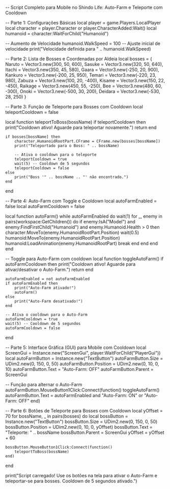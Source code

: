 -- Script Completo para Mobile no Shindo Life: Auto-Farm e Teleporte com Cooldown

-- Parte 1: Configurações Básicas
local player = game.Players.LocalPlayer
local character = player.Character or player.CharacterAdded:Wait()
local humanoid = character:WaitForChild("Humanoid")

-- Aumento de Velocidade
humanoid.WalkSpeed = 100 -- Ajuste inicial de velocidade
print("Velocidade definida para " .. humanoid.WalkSpeed)

-- Parte 2: Lista de Bosses e Coordenadas por Aldeia
local bosses = {
    Naruto = Vector3.new(300, 50, 600),
    Sasuke = Vector3.new(320, 50, 640),
    Itachi = Vector3.new(350, 45, 580),
    Gaara = Vector3.new(-250, 20, 900),
    Kankuro = Vector3.new(-200, 25, 950),
    Temari = Vector3.new(-220, 23, 980),
    Zabuza = Vector3.new(100, 20, -400),
    Kisame = Vector3.new(150, 22, -450),
    Raikage = Vector3.new(450, 55, -250),
    Bee = Vector3.new(480, 60, -300),
    Onoki = Vector3.new(-500, 30, 200),
    Deidara = Vector3.new(-530, 28, 250)
}

-- Parte 3: Função de Teleporte para Bosses com Cooldown
local teleportCooldown = false

local function teleportToBoss(bossName)
    if teleportCooldown then
        print("Cooldown ativo! Aguarde para teleportar novamente.")
        return
    end

    if bosses[bossName] then
        character.HumanoidRootPart.CFrame = CFrame.new(bosses[bossName])
        print("Teleportado para o Boss: " .. bossName)

        -- Ativa o cooldown para o teleporte
        teleportCooldown = true
        wait(5) -- Cooldown de 5 segundos
        teleportCooldown = false
    else
        print("Boss '" .. bossName .. "' não encontrado.")
    end
end

-- Parte 4: Auto-Farm com Toggle e Cooldown
local autoFarmEnabled = false
local autoFarmCooldown = false

local function autoFarm()
    while autoFarmEnabled do
        wait(1)
        for _, enemy in pairs(workspace:GetChildren()) do
            if enemy:IsA("Model") and enemy:FindFirstChild("Humanoid") and enemy.Humanoid.Health > 0 then
                character:MoveTo(enemy.HumanoidRootPart.Position)
                wait(0.5)
                humanoid:MoveTo(enemy.HumanoidRootPart.Position)
                humanoid:LoadAnimation(enemy.HumanoidRootPart)
                break
            end
        end
    end
end

-- Toggle para Auto-Farm com cooldown
local function toggleAutoFarm()
    if autoFarmCooldown then
        print("Cooldown ativo! Aguarde para ativar/desativar o Auto-Farm.")
        return
    end
    
    autoFarmEnabled = not autoFarmEnabled
    if autoFarmEnabled then
        print("Auto-Farm ativado!")
        autoFarm()
    else
        print("Auto-Farm desativado!")
    end

    -- Ativa o cooldown para o Auto-Farm
    autoFarmCooldown = true
    wait(5) -- Cooldown de 5 segundos
    autoFarmCooldown = false
end

-- Parte 5: Interface Gráfica (GUI) para Mobile com Cooldown
local ScreenGui = Instance.new("ScreenGui", player:WaitForChild("PlayerGui"))
local autoFarmButton = Instance.new("TextButton")
autoFarmButton.Size = UDim2.new(0, 150, 0, 50)
autoFarmButton.Position = UDim2.new(0, 10, 0, 10)
autoFarmButton.Text = "Auto-Farm: OFF"
autoFarmButton.Parent = ScreenGui

-- Função para alternar o Auto-Farm
autoFarmButton.MouseButton1Click:Connect(function()
    toggleAutoFarm()
    autoFarmButton.Text = autoFarmEnabled and "Auto-Farm: ON" or "Auto-Farm: OFF"
end)

-- Parte 6: Botões de Teleporte para Bosses com Cooldown
local yOffset = 70
for bossName, _ in pairs(bosses) do
    local bossButton = Instance.new("TextButton")
    bossButton.Size = UDim2.new(0, 150, 0, 50)
    bossButton.Position = UDim2.new(0, 10, 0, yOffset)
    bossButton.Text = "Teleporte: " .. bossName
    bossButton.Parent = ScreenGui
    yOffset = yOffset + 60
    
    bossButton.MouseButton1Click:Connect(function()
        teleportToBoss(bossName)
    end)
end

print("Script carregado! Use os botões na tela para ativar o Auto-Farm e teleportar-se para bosses. Cooldown de 5 segundos ativado.")
